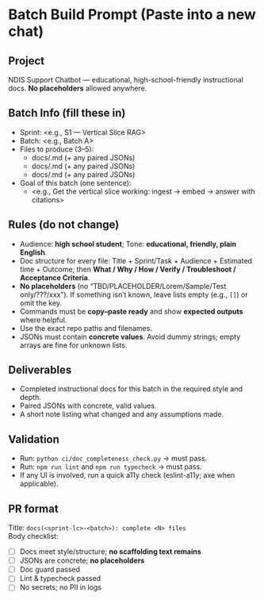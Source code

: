 # Batch Build Prompt (Paste into a new chat)

## Project
NDIS Support Chatbot — educational, high-school-friendly instructional docs. **No placeholders** allowed anywhere.

## Batch Info (fill these in)
- Sprint: <e.g., S1 — Vertical Slice RAG>
- Batch: <e.g., Batch A>
- Files to produce (3–5):
  - docs/<file-1>.md (+ any paired JSONs)
  - docs/<file-2>.md (+ any paired JSONs)
  - docs/<file-3>.md (+ any paired JSONs)
- Goal of this batch (one sentence):
  - <e.g., Get the vertical slice working: ingest → embed → answer with citations>

## Rules (do not change)
- Audience: **high school student**; Tone: **educational, friendly, plain English**.
- Doc structure for every file: Title + Sprint/Task + Audience + Estimated time + Outcome; then **What / Why / How / Verify / Troubleshoot / Acceptance Criteria**.
- **No placeholders** (no “TBD/PLACEHOLDER/Lorem/Sample/Test only/???/xxx”). If something isn’t known, leave lists empty (e.g., `[]`) or omit the key.
- Commands must be **copy–paste ready** and show **expected outputs** where helpful.
- Use the exact repo paths and filenames.
- JSONs must contain **concrete values**. Avoid dummy strings; empty arrays are fine for unknown lists.

## Deliverables
- Completed instructional docs for this batch in the required style and depth.
- Paired JSONs with concrete, valid values.
- A short note listing what changed and any assumptions made.

## Validation
- Run: `python ci/doc_completeness_check.py` → must pass.
- Run: `npm run lint` and `npm run typecheck` → must pass.
- If any UI is involved, run a quick a11y check (eslint-a11y; axe when applicable).

## PR format
Title: `docs(<sprint-lc>-<batch>): complete <N> files`  
Body checklist:
- [ ] Docs meet style/structure; **no scaffolding text remains**  
- [ ] JSONs are concrete; **no placeholders**  
- [ ] Doc guard passed  
- [ ] Lint & typecheck passed  
- [ ] No secrets; no PII in logs
